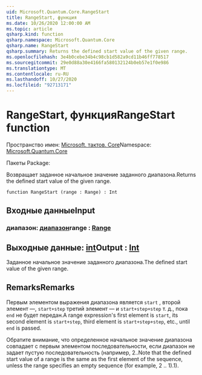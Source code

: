 ```yaml
---
uid: Microsoft.Quantum.Core.RangeStart
title: RangeStart, функция
ms.date: 10/26/2020 12:00:00 AM
ms.topic: article
qsharp.kind: function
qsharp.namespace: Microsoft.Quantum.Core
qsharp.name: RangeStart
qsharp.summary: Returns the defined start value of the given range.
ms.openlocfilehash: 3e4b0cebe34b4c98cb1d582a9cd11b46ff778517
ms.sourcegitcommit: 29e0d88a30e4166fa580132124b0eb57e1f0e986
ms.translationtype: MT
ms.contentlocale: ru-RU
ms.lasthandoff: 10/27/2020
ms.locfileid: "92713171"
---
```

# <a name="rangestart-function"></a><span data-ttu-id="2c044-102">RangeStart, функция</span><span class="sxs-lookup"><span data-stu-id="2c044-102">RangeStart function</span></span>

<span data-ttu-id="2c044-103">Пространство имен: [Microsoft. тактов. Core](xref:Microsoft.Quantum.Core)</span><span class="sxs-lookup"><span data-stu-id="2c044-103">Namespace: [Microsoft.Quantum.Core](xref:Microsoft.Quantum.Core)</span></span>

<span data-ttu-id="2c044-104">Пакеты [](https://nuget.org/packages/)</span><span class="sxs-lookup"><span data-stu-id="2c044-104">Package: [](https://nuget.org/packages/)</span></span>


<span data-ttu-id="2c044-105">Возвращает заданное начальное значение заданного диапазона.</span><span class="sxs-lookup"><span data-stu-id="2c044-105">Returns the defined start value of the given range.</span></span>

```qsharp
function RangeStart (range : Range) : Int
```


## <a name="input"></a><span data-ttu-id="2c044-106">Входные данные</span><span class="sxs-lookup"><span data-stu-id="2c044-106">Input</span></span>

### <a name="range--range"></a><span data-ttu-id="2c044-107">диапазон: [диапазон](xref:microsoft.quantum.lang-ref.range)</span><span class="sxs-lookup"><span data-stu-id="2c044-107">range : [Range](xref:microsoft.quantum.lang-ref.range)</span></span>





## <a name="output--int"></a><span data-ttu-id="2c044-108">Выходные данные: [int](xref:microsoft.quantum.lang-ref.int)</span><span class="sxs-lookup"><span data-stu-id="2c044-108">Output : [Int](xref:microsoft.quantum.lang-ref.int)</span></span>

<span data-ttu-id="2c044-109">Заданное начальное значение заданного диапазона.</span><span class="sxs-lookup"><span data-stu-id="2c044-109">The defined start value of the given range.</span></span>

## <a name="remarks"></a><span data-ttu-id="2c044-110">Remarks</span><span class="sxs-lookup"><span data-stu-id="2c044-110">Remarks</span></span>

<span data-ttu-id="2c044-111">Первым элементом выражения диапазона является `start` , второй элемент —, `start+step` третий элемент — и `start+step+step` т. д., пока `end` не будет передан.</span><span class="sxs-lookup"><span data-stu-id="2c044-111">A range expression's first element is `start`, its second element is `start+step`, third element is `start+step+step`, etc., until `end` is passed.</span></span>

<span data-ttu-id="2c044-112">Обратите внимание, что определенное начальное значение диапазона совпадает с первым элементом последовательности, если диапазон не задает пустую последовательность (например, 2..</span><span class="sxs-lookup"><span data-stu-id="2c044-112">Note that the defined start value of a range is the same as the first element of the sequence, unless the range specifies an empty sequence (for example, 2 ..</span></span> <span data-ttu-id="2c044-113">1).</span><span class="sxs-lookup"><span data-stu-id="2c044-113">1).</span></span>